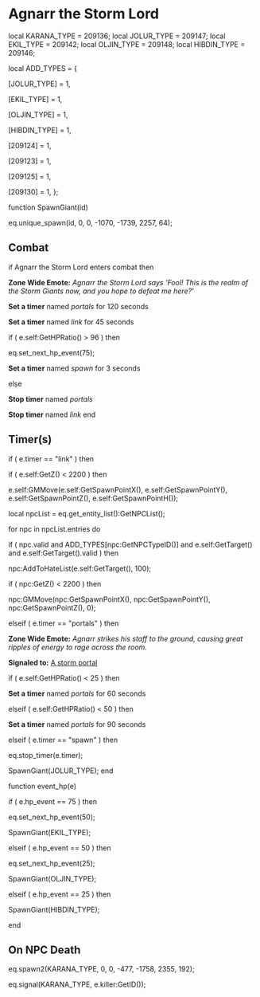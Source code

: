 # Agnarr the Storm Lord
local KARANA_TYPE = 209136;
local JOLUR_TYPE = 209147; 
local EKIL_TYPE = 209142; 
local OLJIN_TYPE = 209148; 
local HIBDIN_TYPE = 209146; 

local ADD_TYPES = {

[JOLUR_TYPE] = 1,

[EKIL_TYPE] = 1,

[OLJIN_TYPE] = 1,

[HIBDIN_TYPE] = 1,

[209124] = 1, 

[209123] = 1, 

[209125] = 1, 

[209130] = 1, 
};

function SpawnGiant(id)

eq.unique_spawn(id, 0, 0, -1070, -1739, 2257, 64);
## Combat

if  Agnarr the Storm Lord enters combat  then


**Zone Wide Emote:** <span class="text-warning">*Agnarr the Storm Lord says 'Fool! This is the realm of the Storm Giants now, and you hope to defeat me here?'*</span>


**Set a timer** named *portals* for 120 seconds


**Set a timer** named *link* for 45 seconds


if ( e.self:GetHPRatio() > 96 ) then



eq.set_next_hp_event(75);



**Set a timer** named *spawn* for 3 seconds


else


**Stop timer** named *portals*


**Stop timer** named *link*
end

## Timer(s)


if ( e.timer == "link" ) then



if ( e.self:GetZ() < 2200 ) then



e.self:GMMove(e.self:GetSpawnPointX(), e.self:GetSpawnPointY(), e.self:GetSpawnPointZ(), e.self:GetSpawnPointH());




local npcList = eq.get_entity_list():GetNPCList();



for npc in npcList.entries do






if ( npc.valid and ADD_TYPES[npc:GetNPCTypeID()] and e.self:GetTarget() and e.self:GetTarget().valid ) then




npc:AddToHateList(e.self:GetTarget(), 100);









if ( npc:GetZ() < 2200 ) then





npc:GMMove(npc:GetSpawnPointX(), npc:GetSpawnPointY(), npc:GetSpawnPointZ(), 0);









elseif ( e.timer == "portals" ) then


**Zone Wide Emote:** <span class="text-warning">*Agnarr strikes his staff to the ground, causing great ripples of energy to rage across the room.*</span>


**Signaled to:**  [A storm portal](/npc/209034)





if ( e.self:GetHPRatio() < 25 ) then



**Set a timer** named *portals* for 60 seconds






elseif ( e.self:GetHPRatio() < 50 ) then



**Set a timer** named *portals* for 90 seconds





elseif ( e.timer == "spawn" ) then


eq.stop_timer(e.timer);


SpawnGiant(JOLUR_TYPE); 
end

function event_hp(e)


if ( e.hp_event == 75 ) then


eq.set_next_hp_event(50);


SpawnGiant(EKIL_TYPE); 




elseif ( e.hp_event == 50 ) then


eq.set_next_hp_event(25);


SpawnGiant(OLJIN_TYPE); 



elseif ( e.hp_event == 25 ) then


SpawnGiant(HIBDIN_TYPE); 

end

## On NPC Death

eq.spawn2(KARANA_TYPE, 0, 0, -477, -1758, 2355, 192);

eq.signal(KARANA_TYPE, e.killer:GetID()); 